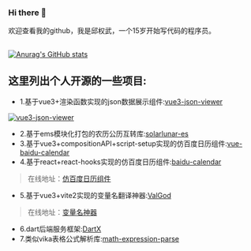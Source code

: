 ### Hi there 👋
欢迎查看我的github，我是邱权武，一个15岁开始写代码的程序员。
##
[![Anurag's GitHub stats](https://github-readme-stats.vercel.app/api?username=qiuquanwu&show_icons=true&theme=radical)](https://github.com/anuraghazra/github-readme-stats)


## 这里列出个人开源的一些项目:

- 1.基于vue3+渲染函数实现的json数据展示组件:[vue3-json-viewer](https://github.com/qiuquanwu/vue3-json-viewer)

[![vue3-json-viewer](https://github-readme-stats.vercel.app/api/pin/?username=qiuquanwu&repo=vue3-json-viewer)](https://github.com/qiuquanwu/vue3-json-viewer)
- 2.基于ems模块化打包的农历公历互转库:[solarlunar-es](https://github.com/qiuquanwu/solarlunar-es)
- 3.基于vue3+compositionAPI+script-setup实现的仿百度日历组件:[vue-baidu-calendar](https://github.com/qiuquanwu/vue-baidu-calendar)
- 4.基于react+react-hooks实现的仿百度日历组件:[baidu-calendar](https://github.com/qiuquanwu/baidu-calendar)
> 在线地址：[仿百度日历组件](https://isfive.gitee.io/baidu-calendar/)
- 5.基于vue3+vite2实现的变量名翻译神器:[ValGod](https://github.com/qiuquanwu/ValGod)
> 在线地址：[变量名神器](http://isfive.gitee.io/vite-programer/)
- 6.dart后端服务框架:[DartX](https://github.com/qiuquanwu/dartX)
- 7.类似vika表格公式解析库:[math-expression-parse](https://github.com/qiuquanwu/math-expression-parse)

